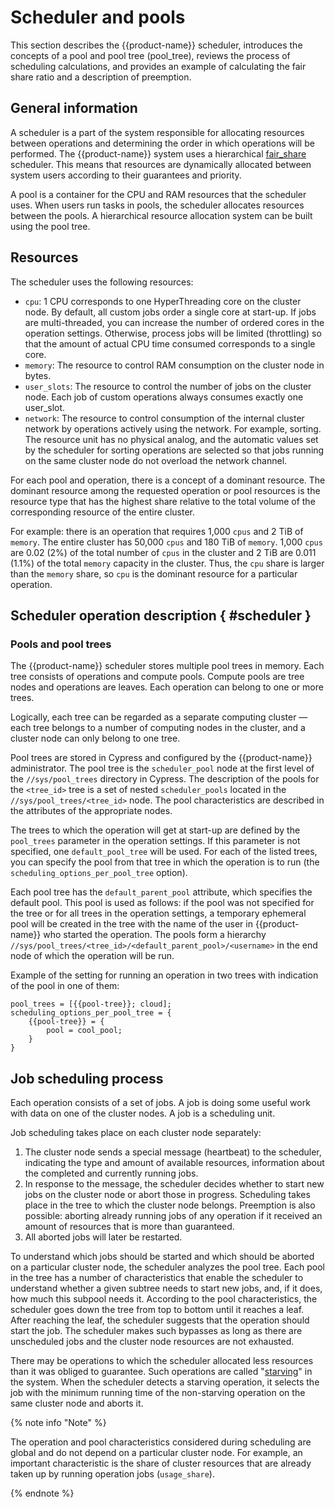 # Scheduler and pools

This section describes the {{product-name}} scheduler, introduces the concepts of a pool and pool tree (pool_tree), reviews the process of scheduling calculations, and provides an example of calculating the fair share ratio and a description of preemption.

## General information

A scheduler is a part of the system responsible for allocating resources between operations and determining the order in which operations will be performed. The {{product-name}} system uses a hierarchical [fair_share](http://en.wikipedia.org/wiki/Fair-share_scheduling) scheduler. This means that resources are dynamically allocated between system users according to their guarantees and priority.

A pool is a container for the CPU and RAM resources that the scheduler uses. When users run tasks in pools, the scheduler allocates resources between the pools. A hierarchical resource allocation system can be built using the pool tree.

## Resources

The scheduler uses the following resources:

- `cpu`: 1 CPU corresponds to one HyperThreading core on the cluster node. By default, all custom jobs order a single core at start-up. If jobs are multi-threaded, you can increase the number of ordered cores in the operation settings. Otherwise, process jobs will be limited (throttling) so that the amount of actual CPU time consumed corresponds to a single core.
- `memory`: The resource to control RAM consumption on the cluster node in bytes.
- `user_slots`: The resource to control the number of jobs on the cluster node. Each job of custom operations always consumes exactly one user_slot.
- `network`: The resource to control consumption of the internal cluster network by operations actively using the network. For example, sorting. The resource unit has no physical analog, and the automatic values set by the scheduler for sorting operations are selected so that jobs running on the same cluster node do not overload the network channel.

For each pool and operation, there is a concept of a dominant resource. The dominant resource among the requested operation or pool resources is the resource type that has the highest share relative to the total volume of the corresponding resource of the entire cluster.

For example: there is an operation that requires 1,000 `cpus` and 2 TiB of `memory`. The entire cluster has 50,000 `cpus` and 180 TiB of `memory`. 1,000 `cpus` are 0.02 (2%) of the total number of `cpus` in the cluster and 2 TiB are 0.011 (1.1%) of the total `memory` capacity in the cluster. Thus, the `cpu` share is larger than the `memory` share, so `cpu` is the dominant resource for a particular operation.

## Scheduler operation description { #scheduler }

### Pools and pool trees

The {{product-name}} scheduler stores multiple pool trees in memory. Each tree consists of operations and compute pools. Compute pools are tree nodes and operations are leaves. Each operation can belong to one or more trees.

Logically, each tree can be regarded as a separate computing cluster — each tree belongs to a number of computing nodes in the cluster, and a cluster node can only belong to one tree.

Pool trees are stored in Cypress and configured by the {{product-name}} administrator. The pool tree is the `scheduler_pool` node at the first level of the `//sys/pool_trees` directory in Cypress. The description of the pools for the `<tree_id>` tree is a set of nested `scheduler_pools` located in the `//sys/pool_trees/<tree_id>` node. The pool characteristics are described in the attributes of the appropriate nodes.

The trees to which the operation will get at start-up are defined by the `pool_trees` parameter in the operation settings. If this parameter is not specified, one `default_pool_tree` will be used. For each of the listed trees, you can specify the pool from that tree in which the operation is to run (the `scheduling_options_per_pool_tree` option).

Each pool tree has the `default_parent_pool` attribute, which specifies the default pool. This pool is used as follows: if the pool was not specified for the tree or for all trees in the operation settings, a temporary ephemeral pool will be created in the tree with the name of the user in {{product-name}} who started the operation. The pools form a hierarchy `//sys/pool_trees/<tree_id>/<default_parent_pool>/<username>` in the end node of which the operation will be run.

Example of the setting for running an operation in two trees with indication of the pool in one of them:

```
pool_trees = [{{pool-tree}}; cloud];
scheduling_options_per_pool_tree = {
    {{pool-tree}} = {
        pool = cool_pool;
    }
}
```

## Job scheduling process

Each operation consists of a set of jobs. A job is doing some useful work with data on one of the cluster nodes. A job is a scheduling unit.

Job scheduling takes place on each cluster node separately:

1. The cluster node sends a special message (heartbeat) to the scheduler, indicating the type and amount of available resources, information about the completed and currently running jobs.
2. In response to the message, the scheduler decides whether to start new jobs on the cluster node or abort those in progress. Scheduling takes place in the tree to which the cluster node belongs. Preemption is also possible: aborting already running jobs of any operation if it received an amount of resources that is more than guaranteed.
3. All aborted jobs will later be restarted.

To understand which jobs should be started and which should be aborted on a particular cluster node, the scheduler analyzes the pool tree. Each pool in the tree has a number of characteristics that enable the scheduler to understand whether a given subtree needs to start new jobs, and, if it does, how much this subpool needs it. According to the pool characteristics, the scheduler goes down the tree from top to bottom until it reaches a leaf. After reaching the leaf, the scheduler suggests that the operation should start the job. The scheduler makes such bypasses as long as there are unscheduled jobs and the cluster node resources are not exhausted.

There may be operations to which the scheduler allocated less resources than it was obliged to guarantee. Such operations are called "[starving](../../../../user-guide/data-processing/scheduler/preemption.md)" in the system. When the scheduler detects a starving operation, it selects the job with the minimum running time of the non-starving operation on the same cluster node and aborts it.

{% note info "Note" %}

The operation and pool characteristics considered during scheduling are global and do not depend on a particular cluster node. For example, an important characteristic is the share of cluster resources that are already taken up by running operation jobs (`usage_share`).

{% endnote %}
